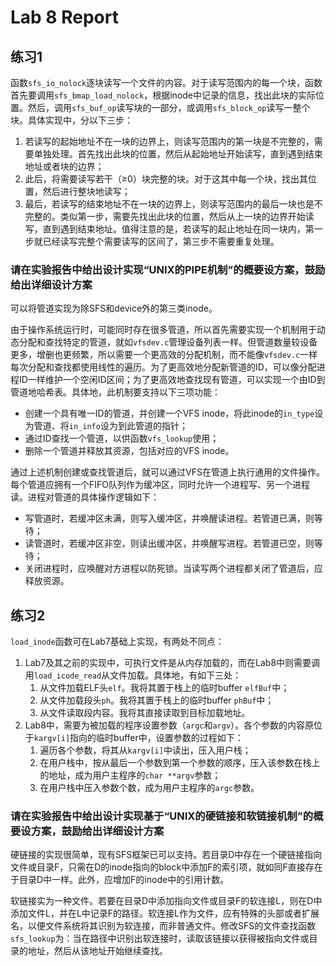 # Lab 8 Report

## 练习1

函数`sfs_io_nolock`逐块读写一个文件的内容。对于读写范围内的每一个块，函数首先要调用`sfs_bmap_load_nolock`，根据inode中记录的信息，找出此块的实际位置。然后，调用`sfs_buf_op`读写块的一部分，或调用`sfs_block_op`读写一整个块。具体实现中，分以下三步：

1. 若读写的起始地址不在一块的边界上，则读写范围内的第一块是不完整的，需要单独处理。首先找出此块的位置，然后从起始地址开始读写，直到遇到结束地址或者块的边界；
2. 此后，将需要读写若干（≥0）块完整的块。对于这其中每一个块，找出其位置，然后进行整块地读写；
3. 最后，若读写的结束地址不在一块的边界上，则读写范围内的最后一块也是不完整的。类似第一步，需要先找出此块的位置，然后从上一块的边界开始读写，直到遇到结束地址。值得注意的是，若读写的起止地址在同一块内，第一步就已经读写完整个需要读写的区间了，第三步不需要重复处理。

### 请在实验报告中给出设计实现“UNIX的PIPE机制”的概要设方案，鼓励给出详细设计方案

可以将管道实现为除SFS和device外的第三类inode。

由于操作系统运行时，可能同时存在很多管道，所以首先需要实现一个机制用于动态分配和查找特定的管道，就如`vfsdev.c`管理设备列表一样。但管道数量较设备更多，增删也更频繁，所以需要一个更高效的分配机制，而不能像`vfsdev.c`一样每次分配和查找都使用线性的遍历。为了更高效地分配新管道的ID，可以像分配进程ID一样维护一个空闲ID区间；为了更高效地查找现有管道，可以实现一个由ID到管道地哈希表。具体地，此机制要支持以下三项功能：

- 创建一个具有唯一ID的管道，并创建一个VFS inode，将此inode的`in_type`设为管道、将`in_info`设为到此管道的指针；
- 通过ID查找一个管道，以供函数`vfs_lookup`使用；
- 删除一个管道并释放其资源，包括对应的VFS inode。

通过上述机制创建或查找管道后，就可以通过VFS在管道上执行通用的文件操作。每个管道应拥有一个FIFO队列作为缓冲区，同时允许一个进程写、另一个进程读。进程对管道的具体操作逻辑如下：

- 写管道时，若缓冲区未满，则写入缓冲区，并唤醒读进程。若管道已满，则等待；
- 读管道时，若缓冲区非空，则读出缓冲区，并唤醒写进程。若管道已空，则等待；
- 关闭进程时，应唤醒对方进程以防死锁。当读写两个进程都关闭了管道后，应释放资源。

## 练习2

`load_inode`函数可在Lab7基础上实现，有两处不同点：

1. Lab7及其之前的实现中，可执行文件是从内存加载的，而在Lab8中则需要调用`load_icode_read`从文件加载。具体地，有如下三处：
    1. 从文件加载ELF头`elf`。我将其置于栈上的临时buffer `elfBuf`中；
    2. 从文件加载段头`ph`。我将其置于栈上的临时buffer `phBuf`中；
    3. 从文件读取段内容。我将其直接读取到目标加载地址。
2. Lab8中，需要为被加载的程序设置参数（`argc`和`argv`）。各个参数的内容原位于`kargv[i]`指向的临时buffer中，设置参数的过程如下：
    1. 遍历各个参数，将其从`kargv[i]`中读出，压入用户栈；
    2. 在用户栈中，按从最后一个参数到第一个参数的顺序，压入该参数在栈上的地址，成为用户主程序的`char **argv`参数；
    3. 在用户栈中压入参数个数，成为用户主程序的`argc`参数。

### 请在实验报告中给出设计实现基于“UNIX的硬链接和软链接机制”的概要设方案，鼓励给出详细设计方案

硬链接的实现很简单，现有SFS框架已可以支持。若目录D中存在一个硬链接指向文件或目录F，只需在D的inode指向的block中添加F的索引项，就如同F直接存在于目录D中一样。此外，应增加F的inode中的引用计数。

软链接实为一种文件。若要在目录D中添加指向文件或目录F的软连接L，则在D中添加文件L，并在L中记录F的路径。软连接L作为文件，应有特殊的头部或者扩展名，以便文件系统将其识别为软连接，而非普通文件。修改SFS的文件查找函数`sfs_lookup`为：当在路径中识别出软连接时，读取该链接以获得被指向文件或目录的地址，然后从该地址开始继续查找。
